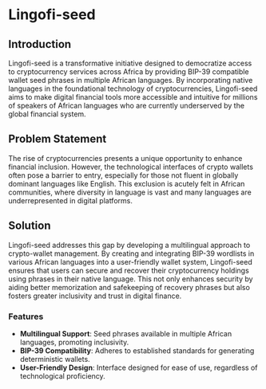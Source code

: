 # Lingofi-seed

## Introduction
Lingofi-seed is a transformative initiative designed to democratize access to cryptocurrency services across Africa by providing BIP-39 compatible wallet seed phrases in multiple African languages. By incorporating native languages in the foundational technology of cryptocurrencies, Lingofi-seed aims to make digital financial tools more accessible and intuitive for millions of speakers of African languages who are currently underserved by the global financial system.

## Problem Statement
The rise of cryptocurrencies presents a unique opportunity to enhance financial inclusion. However, the technological interfaces of crypto wallets often pose a barrier to entry, especially for those not fluent in globally dominant languages like English. This exclusion is acutely felt in African communities, where diversity in language is vast and many languages are underrepresented in digital platforms.

## Solution
Lingofi-seed addresses this gap by developing a multilingual approach to crypto-wallet management. By creating and integrating BIP-39 wordlists in various African languages into a user-friendly wallet system, Lingofi-seed ensures that users can secure and recover their cryptocurrency holdings using phrases in their native language. This not only enhances security by aiding better memorization and safekeeping of recovery phrases but also fosters greater inclusivity and trust in digital finance.

### Features
- **Multilingual Support**: Seed phrases available in multiple African languages, promoting inclusivity.
- **BIP-39 Compatibility**: Adheres to established standards for generating deterministic wallets.
- **User-Friendly Design**: Interface designed for ease of use, regardless of technological proficiency.

